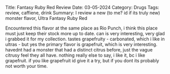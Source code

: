 Title: Fantasy Ruby Red Review
Date: 03-05-2024
Category: Drugs
Tags: review, caffiene, drink
Summary: I review a new (to me? id if its truly new) monster flavor, Ultra Fantasy Ruby Red

Encountered this flavor at the same place as Rio Punch, i think this place must just keep their stock more up to date. can is very interesting, very glad i grabbed it for my collection. tastes grapefruity - carbonated, which i like in ultras - but yes the primary flavor is grapefruit, which is very interesting. havednt had a monster that had a distinct citrus before, just the vague citrusy feel they all have. nothing really else to say, i like it, bc i like grapefruit. if you like grapefruit id give it a try, but if you dont its probably not worth your time. 
